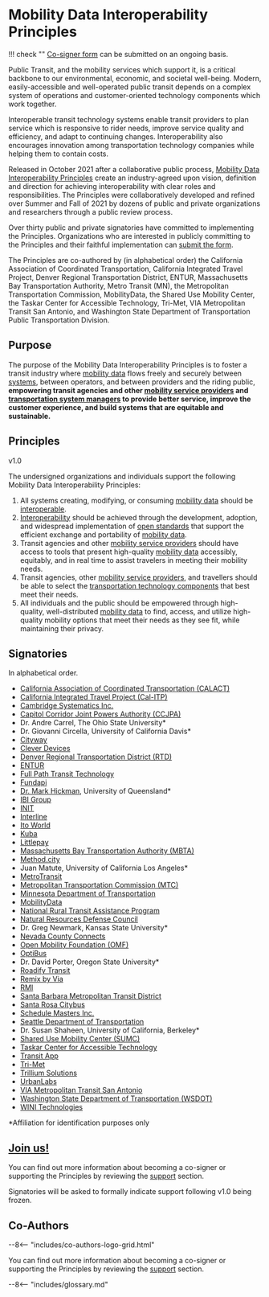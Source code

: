 # Mobility Data Interoperability Principles

!!! check ""
    [Co-signer form](https://forms.gle/TW5f25cUR12GTiCB6) can be submitted on an ongoing basis.

Public Transit, and the mobility services which support it, is a critical backbone to our environmental, economic, and societal well-being.  Modern, easily-accessible and well-operated public transit depends on a complex system of operations and customer-oriented technology components which work together.  

Interoperable transit technology systems enable transit providers to plan service which is responsive to rider needs, improve service quality and efficiency, and adapt to continuing changes.  Interoperability also encourages innovation among transportation technology companies while helping them to contain costs.

Released in October 2021 after a collaborative public process, [Mobility Data Interoperability Principles](http:interoperablemobility.org) create an industry-agreed upon vision, definition and direction for achieving interoperability with clear roles and responsibilities. The Principles were collaboratively developed and refined over Summer and Fall of 2021 by dozens of public and private organizations and researchers through a public review process.  

Over thirty public and private signatories have committed to implementing the Principles.  Organizations who are interested in publicly committing to the Principles and their faithful implementation can [submit the form](https://forms.gle/TW5f25cUR12GTiCB6).  

The Principles are co-authored by (in alphabetical order) the California Association of Coordinated Transportation, California Integrated Travel Project, Denver Regional Transportation District,  ENTUR, Massachusetts Bay Transportation Authority, Metro Transit (MN), the Metropolitan Transportation Commission, MobilityData, the Shared Use Mobility Center, the Taskar Center for Accessible Technology, Tri-Met, VIA Metropolitan Transit San Antonio, and Washington State Department of Transportation Public Transportation Division.  

## Purpose

The purpose of the Mobility Data Interoperability Principles is to foster a transit industry where [mobility data](definitions.md#mobility_data) flows freely and securely between [systems](definitions.md#mobility_technology_system), between operators, and between providers and the riding public, **empowering transit agencies and other [mobility service providers](definitions.md#mobility_service_provider) and [transportation system managers](definitions.md#transportation_system_manager) to provide better service, improve the customer experience, and build systems that are equitable and sustainable.**

## Principles

<span class="version-tag">v1.0</span>

The undersigned organizations and individuals support the following Mobility Data Interoperability Principles:

1. All systems creating, modifying, or consuming [mobility data](definitions.md#mobility_data) should be [interoperable](definitions.md#interoperability).  
2. [Interoperability](definitions.md#interoperability) should be achieved through the development, adoption, and widespread implementation of [open standards](definitions.md#open_standard) that support the efficient exchange and portability of [mobility data](definitions.md#mobility_data).  
3. Transit agencies and other [mobility service providers](definitions.md#mobility_service_provider) should have access to tools that present high-quality [mobility data](definitions.md#mobility_data) accessibly, equitably, and in real time to assist travelers in meeting their mobility needs.  
4. Transit agencies, other [mobility service providers](definitions.md#mobility_service_provider), and travellers should be able to select the [transportation technology components](definitions.md#mobility_technology_component) that best meet their needs.  
5. All individuals and the public should be empowered through high-quality, well-distributed [mobility data](definitions.md#mobility_data) to find, access, and utilize high-quality mobility options that meet their needs as they see fit, while maintaining their privacy.

## Signatories

In alphabetical order.  

- [California Association of Coordinated Transportation (CALACT)](http://calact.org)  
- [California Integrated Travel Project (Cal-ITP)](http://calitp.org)  
- [Cambridge Systematics Inc.](http://camsys.software/)  
- [Capitol Corridor Joint Powers Authority (CCJPA)](http://capitolcorridor.org)  
- Dr. Andre Carrel, The Ohio State University\*  
- Dr. Giovanni Circella, University of California Davis\*  
- [Cityway](https://cityway.io/)  
- [Clever Devices](https://cleverdevices.com)  
- [Denver Regional Transportation District (RTD)](https://www.rtd-denver.com/)  
- [ENTUR](https://entur.no/)  
- [Full Path Transit Technology](http://fullpath.io)  
- [Fundapi](fundapi.org)  
- [Dr. Mark Hickman](https://researchers.uq.edu.au/researcher/2972), University of Queensland\*  
- [IBI Group](https://www.ibigroup.com)  
- [INIT](https://www.initse.com)  
- [Interline](https://interline.io)  
- [Ito World](https://www.itoworld.com/)  
- [Kuba](https://www.kubapay.com/)  
- [Littlepay](https://littlepay.com/)  
- [Massachusetts Bay Transportation Authority (MBTA)](https://www.mbta.com/)  
- [Method.city](https://method.city/)  
- Juan Matute, University of California Los Angeles*  
- [MetroTransit](http://metrotransit.org)  
- [Metropolitan Transportation Commission (MTC)](http://bayareametro.gov)  
- [Minnesota Department of Transportation](https://www.dot.state.mn.us/)  
- [MobilityData](http://mobilitydata.org)  
- [National Rural Transit Assistance Program](https://www.nationalrtap.org/)  
- [Natural Resources Defense Council](http://www.nrdc.org)  
- Dr. Greg Newmark, Kansas State University\*  
- [Nevada County Connects](https://www.mynevadacounty.com/2257/Transit-Services)  
- [Open Mobility Foundation (OMF)](https://www.openmobilityfoundation.org/)  
- [OptiBus](http://www.optibus.com)  
- Dr. David Porter, Oregon State University*  
- [Roadify Transit](https://www.roadify.com/)  
- [Remix by Via](http://remix.com)  
- [RMI](http://rmi.org)  
- [Santa Barbara Metropolitan Transit District](http://sbmtd.gov)  
- [Santa Rosa Citybus](https://srcity.org/1036/Transit-and-CityBus)  
- [Schedule Masters Inc.](http://themasterscheduler.com)  
- [Seattle Department of Transportation](https://www.seattle.gov/transportation)  
- Dr. Susan Shaheen, University of California, Berkeley*  
- [Shared Use Mobility Center (SUMC)](https://sharedusemobilitycenter.org/)  
- [Taskar Center for Accessible Technology](https://tcat.cs.washington.edu/)  
- [Transit App](http://transitapp.com)  
- [Tri-Met](https://trimet.org/)  
- [Trillium Solutions](https://trilliumtransit.com/)  
- [UrbanLabs](https://urbanlabs.io)  
- [VIA Metropolitan Transit San Antonio](https://www.viainfo.net/)  
- [Washington State Department of Transportation (WSDOT)](https://wsdot.wa.gov/)  
- [WINI Technologies](http://www.winitechnologies.com/)  

*Affiliation for identification purposes only

## [**Join us!**](https://forms.gle/TW5f25cUR12GTiCB6)

You can find out more information about becoming a co-signer or supporting the Principles by reviewing the [support](support.md) section.  

Signatories will be asked to formally indicate support following v1.0 being frozen.

## Co-Authors

--8<-- "includes/co-authors-logo-grid.html"

You can find out more information about becoming a co-signer or supporting the Principles by reviewing the [support](support.md) section.

--8<-- "includes/glossary.md"

